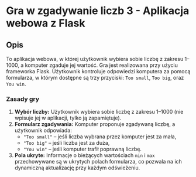 # Gra w zgadywanie liczb 3 - Aplikacja webowa z Flask

## Opis

To aplikacja webowa, w której użytkownik wybiera sobie liczbę z zakresu 1–1000, a komputer zgaduje jej wartość. Gra jest realizowana przy użyciu frameworka Flask. Użytkownik kontroluje odpowiedzi komputera za pomocą formularza, w którym dostępne są trzy przyciski: `Too small`, `Too big`, oraz `You win`.

### Zasady gry

1. **Wybór liczby:** Użytkownik wybiera sobie liczbę z zakresu 1–1000 (nie wpisuje jej w aplikacji, tylko ją zapamiętuje).
2. **Formularz zgadywania:** Komputer proponuje zgadywaną liczbę, a użytkownik odpowiada:
   - `"Too small"` – jeśli liczba wybrana przez komputer jest za mała,
   - `"Too big"` – jeśli liczba jest za duża,
   - `"You win"` – jeśli komputer trafił poprawną liczbę.
3. **Pola ukryte:** Informacje o bieżących wartościach `min` i `max` przechowywane są w ukrytych polach formularza, co pozwala na ich dynamiczną aktualizację przy każdym odświeżeniu.